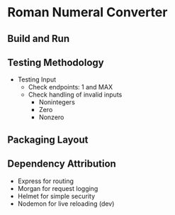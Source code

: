 # Roman Numeral Converter
## Build and Run
## Testing Methodology
- Testing Input
    - Check endpoints: 1 and MAX
    - Check handling of invalid inputs
        - Nonintegers
        - Zero
        - Nonzero
## Packaging Layout
## Dependency Attribution
<!-- TODO: add links to these packages on npm -->
- Express for routing
- Morgan for request logging
- Helmet for simple security
- Nodemon for live reloading (dev)

